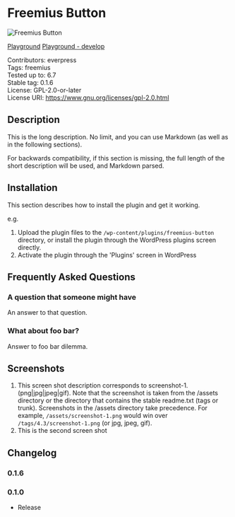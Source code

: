 # Freemius Button

![Freemius Button](https://github.com/evrpress/freemius-button/blob/main/.wordpress-org/banner.jpg)

[Playground](https://playground.wordpress.net/?blueprint-url=https://raw.githubusercontent.com/evrpress/freemius-button/refs/heads/main/.wordpress-org/blueprints/blueprint.json)
[Playground - develop](https://playground.wordpress.net/?blueprint-url=https://raw.githubusercontent.com/evrpress/freemius-button/refs/heads/develop/.wordpress-org/blueprints/blueprint-develop.json)

Contributors:      everpress  
Tags:              freemius  
Tested up to:      6.7  
Stable tag:        0.1.6  
License:           GPL-2.0-or-later  
License URI:       <https://www.gnu.org/licenses/gpl-2.0.html>

## Description

This is the long description. No limit, and you can use Markdown (as well as in the following sections).

For backwards compatibility, if this section is missing, the full length of the short description will be used, and
Markdown parsed.

## Installation

This section describes how to install the plugin and get it working.

e.g.

1. Upload the plugin files to the `/wp-content/plugins/freemius-button` directory, or install the plugin through the WordPress plugins screen directly.
1. Activate the plugin through the 'Plugins' screen in WordPress

## Frequently Asked Questions

### A question that someone might have

An answer to that question.

### What about foo bar?

Answer to foo bar dilemma.

## Screenshots

1. This screen shot description corresponds to screenshot-1.(png|jpg|jpeg|gif). Note that the screenshot is taken from
the /assets directory or the directory that contains the stable readme.txt (tags or trunk). Screenshots in the /assets
directory take precedence. For example, `/assets/screenshot-1.png` would win over `/tags/4.3/screenshot-1.png`
(or jpg, jpeg, gif).
2. This is the second screen shot

## Changelog

### 0.1.6

### 0.1.0

- Release

